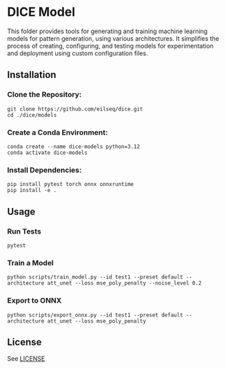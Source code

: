 # DICE Model

This folder provides tools for generating and training machine learning models for pattern generation, using various architectures. It simplifies the process of creating, configuring, and testing models for experimentation and deployment using custom configuration files.

## Installation

### Clone the Repository:

```
git clone https://github.com/eilseq/dice.git
cd ./dice/models
```

### Create a Conda Environment:

```
conda create --name dice-models python=3.12
conda activate dice-models
```

### Install Dependencies:

```
pip install pytest torch onnx onnxruntime
pip install -e .
```

## Usage

### Run Tests

```
pytest
```

### Train a Model

```
python scripts/train_model.py --id test1 --preset default --architecture att_unet --loss mse_poly_penalty --noise_level 0.2
```

### Export to ONNX

```
python scripts/export_onnx.py --id test1 --preset default --architecture att_unet --loss mse_poly_penalty
```

## License

See [LICENSE](../LICENSE.md)

